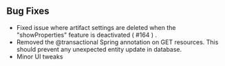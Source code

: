 ## Bug Fixes

- Fixed issue where artifact settings are deleted when the "showProperties" feature is deactivated ( #164 ) .
- Removed the @transactional Spring annotation on GET resources. This should prevent any unexpected entity update in database.
- Minor UI tweaks
